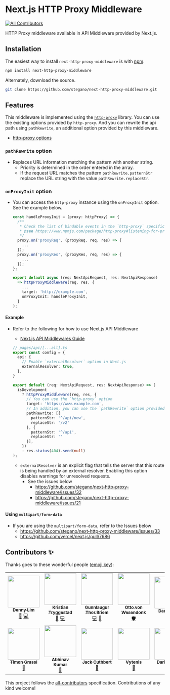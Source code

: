# Next.js HTTP Proxy Middleware
<!-- ALL-CONTRIBUTORS-BADGE:START - Do not remove or modify this section -->
[![All Contributors](https://img.shields.io/badge/all_contributors-13-orange.svg?style=flat-square)](#contributors-)
<!-- ALL-CONTRIBUTORS-BADGE:END -->

HTTP Proxy middleware available in API Middleware provided by Next.js.

## Installation

The easiest way to install `next-http-proxy-middleware` is with [npm](https://www.npmjs.com/).

```bash
npm install next-http-proxy-middleware
```

Alternately, download the source.

```bash
git clone https://github.com/stegano/next-http-proxy-middleware.git
```

## Features

This middleware is implemented using the [`http-proxy`](https://www.npmjs.com/package/http-proxy) library. You can use the existing options provided by `http-proxy`. And you can rewrite the api path using `pathRewrite`, an additional option provided by this middleware.

- [http-proxy options](https://www.npmjs.com/package/http-proxy#options)

### `pathRewrite` option

- Replaces URL information matching the pattern with another string.
  - Priority is determined in the order entered in the array.
  - If the request URL matches the pattern `pathRewrite.patternStr` replace the URL string with the value `pathRewrite.replaceStr`.

### `onProxyInit` option
- You can access the `http-proxy` instance using the `onProxyInit` option. See the example below.
  
  ```ts
  const handleProxyInit = (proxy: httpProxy) => {
    /**
     * Check the list of bindable events in the `http-proxy` specification.
     * @see https://www.npmjs.com/package/http-proxy#listening-for-proxy-events
     */
    proxy.on('proxyReq', (proxyReq, req, res) => {
      ...
    });
    proxy.on('proxyRes', (proxyRes, req, res) => {
      ...
    });
  };

  export default async (req: NextApiRequest, res: NextApiResponse) 
    => httpProxyMiddleware(req, res, {
      ...
      target: 'http://example.com',
      onProxyInit: handleProxyInit,
    }
  );
  ```

#### Example

- Refer to the following for how to use Next.js API Middleware

  - [Next.js API Middlewares Guide](https://nextjs.org/docs/api-routes/api-middlewares)

  ```ts
  // pages/api/[...all].ts
  export const config = {
    api: {
      // Enable `externalResolver` option in Next.js
      externalResolver: true,
    },
  }

  export default (req: NextApiRequest, res: NextApiResponse) => (
    isDevelopment
      ? httpProxyMiddleware(req, res, {
        // You can use the `http-proxy` option
        target: 'https://www.example.com',
        // In addition, you can use the `pathRewrite` option provided by `next-http-proxy-middleware`
        pathRewrite: [{
          patternStr: '^/api/new',
          replaceStr: '/v2'
        }, {
          patternStr: '^/api',
          replaceStr: ''
        }],
      })
      : res.status(404).send(null)
  );
  ```
  - `externalResolver` is an explicit flag that tells the server that this route is being handled by an external resolver. Enabling this option disables warnings for unresolved requests.
    - See the issues below
      - https://github.com/stegano/next-http-proxy-middleware/issues/32
      - https://github.com/stegano/next-http-proxy-middleware/issues/21

#### Using `multipart/form-data`
* If you are using the `multipart/form-data`, refer to the Issues below
  * https://github.com/stegano/next-http-proxy-middleware/issues/33
  * https://github.com/vercel/next.js/pull/7686

## Contributors ✨

Thanks goes to these wonderful people ([emoji key](https://allcontributors.org/docs/en/emoji-key)):

<!-- ALL-CONTRIBUTORS-LIST:START - Do not remove or modify this section -->
<!-- prettier-ignore-start -->
<!-- markdownlint-disable -->
<table>
  <tr>
    <td align="center"><a href="http://iamdenny.com"><img src="https://avatars.githubusercontent.com/u/1505166?v=4?s=100" width="100px;" alt=""/><br /><sub><b>Denny Lim</b></sub></a><br /><a href="https://github.com/stegano/next-http-proxy-middleware/issues?q=author%3Aiamdenny" title="Bug reports">🐛</a> <a href="https://github.com/stegano/next-http-proxy-middleware/commits?author=iamdenny" title="Code">💻</a></td>
    <td align="center"><a href="https://github.com/larrifax"><img src="https://avatars.githubusercontent.com/u/144189?v=4?s=100" width="100px;" alt=""/><br /><sub><b>Kristian Tryggestad</b></sub></a><br /><a href="https://github.com/stegano/next-http-proxy-middleware/issues?q=author%3Alarrifax" title="Bug reports">🐛</a> <a href="https://github.com/stegano/next-http-proxy-middleware/commits?author=larrifax" title="Code">💻</a></td>
    <td align="center"><a href="https://github.com/gthb"><img src="https://avatars.githubusercontent.com/u/153580?v=4?s=100" width="100px;" alt=""/><br /><sub><b>Gunnlaugur Thor Briem</b></sub></a><br /><a href="https://github.com/stegano/next-http-proxy-middleware/commits?author=gthb" title="Code">💻</a> <a href="#ideas-gthb" title="Ideas, Planning, & Feedback">🤔</a></td>
    <td align="center"><a href="https://ottovw.com"><img src="https://avatars.githubusercontent.com/u/1045946?v=4?s=100" width="100px;" alt=""/><br /><sub><b>Otto von Wesendonk</b></sub></a><br /><a href="#security-ottovw" title="Security">🛡️</a></td>
    <td align="center"><a href="https://github.com/dsilvasc"><img src="https://avatars.githubusercontent.com/u/24484414?v=4?s=100" width="100px;" alt=""/><br /><sub><b>Daniel Silva</b></sub></a><br /><a href="#ideas-dsilvasc" title="Ideas, Planning, & Feedback">🤔</a></td>
    <td align="center"><a href="https://lumenstudio.dev/"><img src="https://avatars.githubusercontent.com/u/5436545?v=4?s=100" width="100px;" alt=""/><br /><sub><b>Yann Pringault</b></sub></a><br /><a href="https://github.com/stegano/next-http-proxy-middleware/commits?author=Kerumen" title="Code">💻</a></td>
    <td align="center"><a href="https://github.com/lorenzodejong"><img src="https://avatars.githubusercontent.com/u/30781484?v=4?s=100" width="100px;" alt=""/><br /><sub><b>Lorenzo</b></sub></a><br /><a href="https://github.com/stegano/next-http-proxy-middleware/commits?author=lorenzodejong" title="Documentation">📖</a></td>
  </tr>
  <tr>
    <td align="center"><a href="https://medium.com/@timon.grassl"><img src="https://avatars.githubusercontent.com/u/34568407?v=4?s=100" width="100px;" alt=""/><br /><sub><b>Timon Grassl</b></sub></a><br /><a href="https://github.com/stegano/next-http-proxy-middleware/issues?q=author%3Atgrassl" title="Bug reports">🐛</a></td>
    <td align="center"><a href="https://github.com/abhinavkumar940"><img src="https://avatars.githubusercontent.com/u/1189133?v=4?s=100" width="100px;" alt=""/><br /><sub><b>Abhinav Kumar</b></sub></a><br /><a href="https://github.com/stegano/next-http-proxy-middleware/commits?author=abhinavkumar940" title="Documentation">📖</a></td>
    <td align="center"><a href="https://jackcuthbert.dev/"><img src="https://avatars.githubusercontent.com/u/5564612?v=4?s=100" width="100px;" alt=""/><br /><sub><b>Jack Cuthbert</b></sub></a><br /><a href="https://github.com/stegano/next-http-proxy-middleware/commits?author=JackCuthbert" title="Documentation">📖</a></td>
    <td align="center"><a href="https://vytenis.kuciauskas.lt"><img src="https://avatars.githubusercontent.com/u/468006?v=4?s=100" width="100px;" alt=""/><br /><sub><b>Vytenis</b></sub></a><br /><a href="https://github.com/stegano/next-http-proxy-middleware/commits?author=FDiskas" title="Documentation">📖</a></td>
    <td align="center"><a href="https://dariosky.it"><img src="https://avatars.githubusercontent.com/u/705644?v=4?s=100" width="100px;" alt=""/><br /><sub><b>Dario Varotto</b></sub></a><br /><a href="https://github.com/stegano/next-http-proxy-middleware/commits?author=dariosky" title="Documentation">📖</a></td>
    <td align="center"><a href="https://github.com/johannbrynjar"><img src="https://avatars.githubusercontent.com/u/2641440?v=4?s=100" width="100px;" alt=""/><br /><sub><b>johannbrynjar</b></sub></a><br /><a href="https://github.com/stegano/next-http-proxy-middleware/issues?q=author%3Ajohannbrynjar" title="Bug reports">🐛</a></td>
  </tr>
</table>

<!-- markdownlint-restore -->
<!-- prettier-ignore-end -->

<!-- ALL-CONTRIBUTORS-LIST:END -->

This project follows the [all-contributors](https://github.com/all-contributors/all-contributors) specification. Contributions of any kind welcome!
